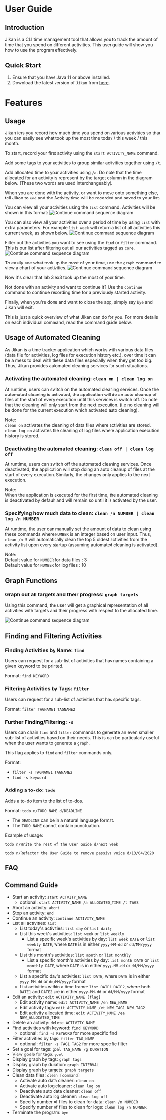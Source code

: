 # User Guide

## Introduction

Jikan is a CLI time management tool that allows you to track the amount of time that you spend on different activities. This user guide will show you how to use the program effectively. 

## Quick Start
1. Ensure that you have Java 11 or above installed.
1. Download the latest version of `Jikan` from [here](https://github.com/AY1920S2-CS2113-T15-1/tp/releases).

Features 
=======
## Usage
Jikan lets you record how much time you spend on various activities so that you can easily see what took up the most time today / this week / this month.

To start, record your first activity using the `start ACTIVITY_NAME` command.

Add some tags to your activities to group similar activities together using `/t`.

Add allocated time to your activities using `/a`. Do note that the time allocated for an activity is represent by the target column in the diagram below. (These two words are used interchangeably).
 
When you are done with the activity, or want to move onto something else, tell Jikan to `end` and the Activity time will be recorded and saved to your list.

You can view all your activities using the `list` command. Activities will be shown in this format:
![Continue command sequence diagram](./pictures/list.PNG)

You can also view all your activities over a period of time by using `list` with extra parameters. For example `list week` will return a list of all activities this current week, as shown below.
![Continue command sequence diagram](./pictures/list_week.PNG)

Filter out the activities you want to see using the `find` or `filter` command. This is our list after filtering out all our activities tagged as `core`. 
![Continue command sequence diagram](./pictures/list_core.PNG)

To easily see what took up the most of your time, use the `graph` command to view a chart of your activities. 
![Continue command sequence diagram](./pictures/graph_core.PNG)

Now it's clear that lab 3 ex3 took up the most of your time. 

Not done with an activity and want to continue it? Use the `continue` command to continue recording time for a previously started activity.

Finally, when you're done and want to close the app, simply say `bye` and Jikan will exit.

This is just a quick overview of what Jikan can do for you. For more details on each individual command, read the command guide below.

## Usage of Automated Cleaning

As Jikan is a time tracker application which works with various data files (data file for activities, log files for execution history
etc.), over time it can be a mess to deal with these data files especially when they get too big. Thus, Jikan provides automated cleaning
services for such situations.

### Activating the automated cleaning: `clean on | clean log on`
At runtime, users can switch on the automated cleaning services. Once the automated cleaning is activated, the application will
do an auto cleanup of files at the start of every execution until this services is switch off. Do note that the cleaning will only start from the next execution.
(i.e no cleaning will be done for the current execution which activated auto cleaning).

Note: \
`clean on` activates the cleaning of data files where activities are stored. \
`clean log on` activates the cleaning of log files where application execution history is stored.

### Deactivating the automated cleaning: `clean off | clean log off`
At runtime, users can switch off the automated cleaning services. Once deactivated, the application will
stop doing an auto cleanup of files at the start of every execution. Similarly, the changes only applies to the next execution.

Note:\
When the application is executed for the first time, the automated cleaning is deactivated by default and will remain so until it is activated by the user.

### Specifying how much data to clean: `clean /n NUMBER | clean log /n NUMBER`
At runtime, the user can manually set the amount of data to clean using these commands where `NUMBER` is an integer based on user input. 
Thus, `clean /n 5` will automatically clean the top 5 oldest activities from the activity list upon every startup (assuming automated cleaning
is activated).

Note:\
Default value for `NUMBER` for data files : 3\
Default value for `NUMBER` for log files : 10

## Graph Functions

### Graph out all targets and their progress: `graph targets`
Using this command, the user will get a graphical representation of all activities with targets and their progress with respect to 
the allocated time. 

![Continue command sequence diagram](./pictures/GraphTargets.png)
  

## Finding and Filtering Activities

### Finding Activities by Name: `find`
Users can request for a sub-list of activities that has names containing a given keyword to be printed.

Format: `find KEYWORD`

### Filtering Activities by Tags: `filter`
Users can request for a sub-list of activities that has specific tags.

Format: `filter TAGNAME1 TAGNAME2`

### Further Finding/Filtering: `-s`
Users can chain `find` and `filter` commands to generate an even smaller sub-list of activities based on their needs. 
This is can be particularly useful when the user wants to generate a `graph`.

This flag applies to `find` and `filter` commands only. 

Format: 
* `filter -s TAGNAME1 TAGNAME2`
* `find -s keyword`


### Adding a to-do: `todo`
Adds a to-do item to the list of to-dos.

Format: `todo n/TODO_NAME d/DEADLINE`

* The `DEADLINE` can be in a natural language format.
* The `TODO_NAME` cannot contain punctuation.  

Example of usage: 

`todo n/Write the rest of the User Guide d/next week`

`todo n/Refactor the User Guide to remove passive voice d/13/04/2020`

## FAQ


## Command Guide

* Start an activity: `start ACTVITY_NAME` 
    * optional: `start ACTIVITY_NAME /a ALLOCATED_TIME /t TAGS`
* Abort an activity: `abort`
* Stop an activity: `end`
* Continue an activity: `continue ACTIVITY_NAME`
* List all activities: `list`
    * List today's activities: `list day` or `list daily`
    * List this week's activities: `list week` or `list weekly`
        * List a specific week's activities by day: `list week DATE` or `list weekly DATE`, 
        where `DATE` is in either `yyyy-MM-dd` or `dd/MM/yyyy` format
    * List this month's activities: `list month` or `list monthly`
        * List a specific month's activities by day: `list month DATE` or `list monthly DATE`, 
        where `DATE` is in either `yyyy-MM-dd` or `dd/MM/yyyy` format
    * List a specific day's activities: `list DATE`, where `DATE` is in either `yyyy-MM-dd` or `dd/MM/yyyy` format
    * List activities within a time frame: `list DATE1 DATE2`, where both `DATE1` and `DATE2` are 
    in either `yyyy-MM-dd` or `dd/MM/yyyy` format
* Edit an activity: `edit ACTIVITY_NAME [flag]`
    * Edit activity name: `edit ACTIVITY_NAME /en NEW_NAME`
    * Edit activity tags: `edit ACTIVITY_NAME /et NEW_TAG1 NEW_TAG2`
    * Edit activity allocated time: `edit ACTIVITY_NAME /ea NEW_ALLOCATED_TIME`
* Delete an activity: `delete ACTIVITY_NAME`
* Find activities with keyword: `find KEYWORD`
    * optional: `find -s KEYWORD` for more specific find
* Filter activities by tags: `filter TAG_NAME`
    * optional: `filter -s TAG1 TAG2` for more specific filter
* Set a goal for tags: `goal TAG_NAME /g DURATION`
* View goals for tags: `goal`
* Display graph by tags: `graph tags`
* Display graph by duration: `graph INTERVAL`
* Display graph by targets: `graph targets`
* Clean data files: `clean [command]`
    * Activate auto data cleaner: `clean on`
    * Activate auto log cleaner: `clean log on`
    * Deactivate auto data cleaner: `clean off`
    * Deactivate auto log cleaner: `clean log off`
    * Specify number of files to clean for data: `clean /n NUMBER`
    * Specify number of files to clean for logs: `clean log /n NUMBER`
* Terminate the program: `bye`
